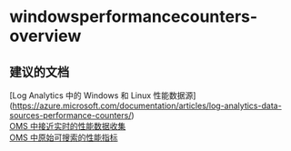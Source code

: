 
<properties
    pageTitle="windowsperformancecounters-overview"
    description="与 Windows 性能计数器相关的问题：概述"
    service="microsoft.operationalinsights"
    resource="operationalinsightsaccounts"
    authors="adoylemsft"
    displayorder=""
    selfHelpType="generic"
    supportTopicIds="32536647"
    resourceTags=""
    productPesIds="15725"
    cloudEnvironments="public, Blackforest, Fairfax"
/>


# <a name="windowsperformancecounters-overview"></a>windowsperformancecounters-overview


## <a name="recommended-documents"></a>**建议的文档**
[Log Analytics 中的 Windows 和 Linux 性能数据源] (https://azure.microsoft.com/documentation/articles/log-analytics-data-sources-performance-counters/) <br>
[OMS 中接近实时的性能数据收集](https://blogs.technet.microsoft.com/msoms/2016/02/15/near-real-time-performance-data-collection-in-oms/) <br>
[OMS 中原始可搜索的性能指标](https://blogs.technet.microsoft.com/msoms/2016/08/05/raw-searchable-performance-metrics-in-oms/)


<!--HONumber=Dec16_HO1-->


